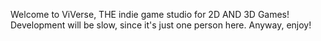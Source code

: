 Welcome to ViVerse, THE indie game studio for 2D AND 3D Games! Development will be slow, since it's just one person here. Anyway, enjoy!
